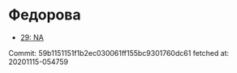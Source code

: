 # Федорова
- [29: NA](29.md)

Commit: 59b1151151f1b2ec030061ff155bc9301760dc61
 fetched at: 20201115-054759
